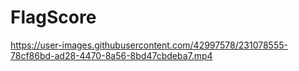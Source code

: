# FlagScore

https://user-images.githubusercontent.com/42997578/231078555-78cf86bd-ad28-4470-8a56-8bd47cbdeba7.mp4

